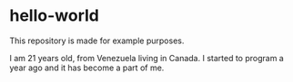 # hello-world
This repository is made for example purposes.

I am 21 years old, from Venezuela living in Canada. I started to program
a year ago and it has become a part of me.
